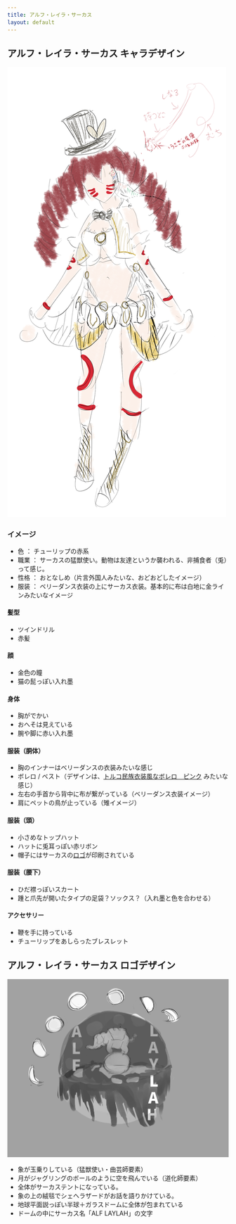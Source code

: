 ```yaml
---
title: アルフ・レイラ・サーカス
layout: default
---
```

<a id="chara"></a>
## アルフ・レイラ・サーカス キャラデザイン
![キャラデザイン](../images/kasumotsu_chara.png)

### イメージ
- 色 ： チューリップの赤系
- 職業 ： サーカスの猛獣使い。動物は友達というか襲われる、非捕食者（兎）って感じ。
- 性格 ： おとなしめ（片言外国人みたいな、おどおどしたイメージ）
- 服装 ： ベリーダンス衣装の上にサーカス衣装。基本的に布は白地に金ラインみたいなイメージ

#### 髪型
- ツインドリル
- 赤髪
#### 顔
- 金色の瞳
- 猫の髭っぽい入れ墨
#### 身体
- 胸がでかい
- おへそは見えている
- 腕や脚に赤い入れ墨
#### 服装（胴体）
- 胸のインナーはベリーダンスの衣装みたいな感じ
- ボレロ / ベスト（デザインは、[トルコ民族衣装風なボレロ　ピンク](https://www.oryantalsaray.com/?pid=31004867 ) みたいな感じ）
- 左右の手首から背中に布が繋がっている（ベリーダンス衣装イメージ）
- 肩にペットの鳥が止っている（雉イメージ）
#### 服装（頭）
- 小さめなトップハット
- ハットに兎耳っぽい赤リボン
- 帽子にはサーカスの[ロゴ](#logo)が印刷されている
#### 服装（腰下）
- ひだ襟っぽいスカート
- 踵と爪先が開いたタイプの足袋？ソックス？（入れ墨と色を合わせる）
#### アクセサリー
- 鞭を手に持っている
- チューリップをあしらったブレスレット

<a id="logo"></a>
## アルフ・レイラ・サーカス ロゴデザイン
![ロゴデザイン](../images/kasumotsu_logo.png)

- 象が玉乗りしている（猛獣使い・曲芸師要素）
- 月がジャグリングのボールのように空を飛んでいる（道化師要素）
- 全体がサーカステントになっている。
- 象の上の絨毯でシェヘラザードがお話を語りかけている。
- 地球平面説っぽい半球＋ガラスドームに全体が包まれている
- ドームの中にサーカス名「ALF LAYLAH」の文字